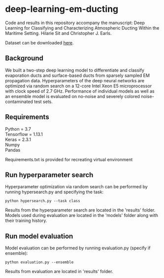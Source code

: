 # deep-learning-em-ducting
Code and results in this repository accompany the manuscript: Deep Learning for Classifying and Characterizing Atmospheric Ducting Within the Maritime Setting. Hilarie Sit and Christopher J. Earls.

Dataset can be downloaded [here](https://drive.google.com/open?id=13je_sQwJzo9oEssgvuLmDJxjo8qiOsb0).

## Background
We built a two-step deep learning model to differentiate and classify evaporation ducts and surface-based ducts from sparsely sampled EM propagation data. Hyperparameters of the deep neural networks are optimized via random search on a  12-core Intel Xeon E5 microprocessor with clock speed of 2.7 GHz. Performance of individual models as well as an ensemble model is evaluated on no-noise and severely colored noise-contaminated test sets.

## Requirements
Python = 3.7 \
Tensorflow = 1.13.1 \
Keras = 2.3.1 \
Numpy \
Pandas

Requirements.txt is provided for recreating virtual environment

## Run hyperparameter search
Hyperparameter optimization via random search can be performed by running hypersearch.py and specifying the task:

```
python hypersearch.py --task class
```
Results from the hyperparameter search are located in the 'results' folder. Models used during evaluation are located in the 'models' folder along with their training history.

## Run model evaluation
Model evaluation can be performed by running evaluation.py (specify if ensemble):

```
python evaluation.py --ensemble
```
Results from evaluation are located in 'results' folder.
